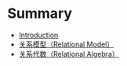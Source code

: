 # Summary

* [Introduction](README.md)
* [关系模型（Relational Model）](relational-model.md)
* [关系代数（Relational Algebra）](/relational-algebra.md)




